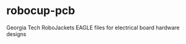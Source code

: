robocup-pcb
===========

Georgia Tech RoboJackets EAGLE files for electrical board hardware designs
